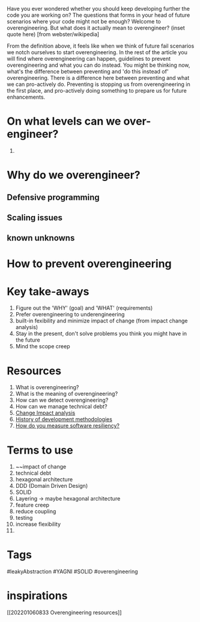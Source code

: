 Have you ever wondered whether you should keep developing further the code you are working on?
The questions that forms in your head of future scenarios where your code might not be enough?
Welcome to overengineering. But what does it actually mean to overengineer?
(inset quote here) [from webster/wikipedia]

From the definition above, it feels like when we think of future fail scenarios we notch ourselves to start overengineering. 
In the rest of the article you will find where overengineering can happen, guidelines to prevent overengineering and what you can do instead.
You might be thinking now, what's the difference between preventing and 'do this instead of' overengineering. 
There is a difference here between preventing and what we can pro-actively do.
Preventing is stopping us from overengineering in the first place, and pro-actively doing something to prepare us for future enhancements.

# On what levels can we over-engineer?
1.

# Why do we overengineer?
## Defensive programming
## Scaling issues
## known unknowns



# How to prevent overengineering

# Key take-aways
1. Figure out the 'WHY' (goal) and 'WHAT' (requirements)
2. Prefer overengineering to underengineering
3. built-in fexibility and minimize impact of change (from impact change analysis)
4. Stay in the present, don't solve problems you think you might have in the future
5. Mind the scope creep


# Resources
1. What is overengineering?
2. What is the meaning of overengineering?
3. How can we detect overengineering?
4. How can we manage technical debt?
5. [Change Impact analysis](https://en.wikipedia.org/wiki/Change_impact_analysis)
6. [History of development methodologies](https://intetics.com/blog/a-brief-history-of-software-development-methodologies/#:~:text=The%20history%20of%20software%20development,approach%E2%80%9D%20did%20not%20actually%20exist.&text=The%20main%20objective%20of%20this,of%20large%2Dscale%20business%20conglomerates.)
7. [How do you measure software resiliency?](https://www.it-cisq.org/pdf/How-Do-You-Measure-Software-Resilience-CISQ.pdf)

# Terms to use
1. ~~impact of change
2. technical debt
3. hexagonal architecture
4. DDD (Domain Driven Design)
5. SOLID
6. Layering -> maybe hexagonal architecture
7. feature creep
8. reduce coupling
9. testing
10. increase flexibility
11. 

# Tags
#leakyAbstraction #YAGNI #SOLID #overengineering

# inspirations
[[202201060833 Overengineering resources]]
